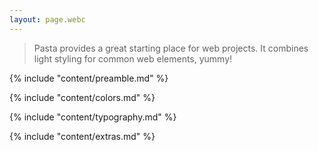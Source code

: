 ```yaml
---
layout: page.webc
---
```


> Pasta provides a great starting place for web projects. It combines light styling for common web elements, yummy!

{% include "content/preamble.md" %}

{% include "content/colors.md" %}

{% include "content/typography.md" %}

{% include "content/extras.md" %}
